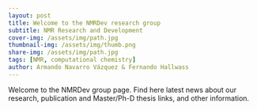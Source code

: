 ```yaml
---
layout: post
title: Welcome to the NMRDev research group
subtitle: NMR Research and Development
cover-img: /assets/img/path.jpg
thumbnail-img: /assets/img/thumb.png
share-img: /assets/img/path.jpg
tags: [NMR, computational chemistry]
author: Armando Navarro Vázquez & Fernando Hallwass
---
```


Welcome to the NMRDev group page. Find here latest news about our research, publication and Master/Ph-D thesis links, and other information.

